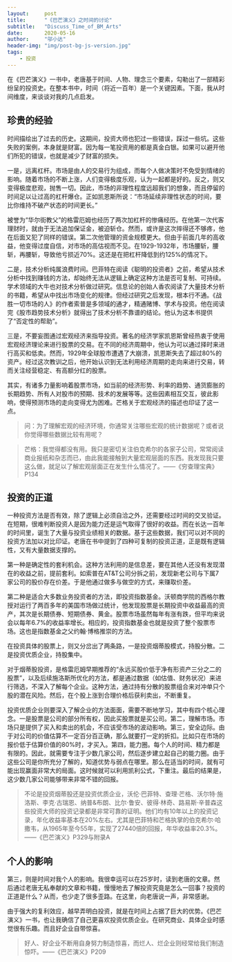 ```yaml
---
layout:     post
title:      "《巴芒演义》之时间的讨论"
subtitle:   "Discuss_Time_of_BM_Arts"
date:       2020-05-16
author:     "邬小达"
header-img: "img/post-bg-js-version.jpg"
tags:
    - 投资
---
```


在《巴芒演义》一书中，老唐基于时间、人物、理念三个要素，勾勒出了一部精彩纷呈的投资史。在整本书中，时间（将近一百年）是一个关键因素。下面，我从时间维度，来谈谈对我的几点启发。

## 珍贵的经验

时间描绘出了过去的历史。这期间，投资大师也犯过一些错误，踩过一些坑。这些失败的案例，本身就是财富。因为每一笔投资用的都是真金白银。如果可以避开他们所犯的错误，也就是减少了财富的损失。

一是，远离杠杆。市场是由人的交易行为组成，而每个人做决策时不免受到情绪的影响。随着市场的不断上涨，人们变得极度乐观，认为一起都是好的。反之，则又变得极度悲观，抛售一切。因此，市场的非理性程度远超我们的想象，而且停留的时间足以让过高的杠杆爆仓。正如凯恩斯所说：“市场延续非理性状态的时间，要比你维持不破产状态的时间更长。”

被誉为“华尔街教父”的格雷厄姆也经历了两次加杠杆的惨痛经历。在他第一次代客理财时，就由于无法追加保证金，被迫斩仓。然而，或许是这次摔得还不够疼，他在后面又犯了同样的错误。第二次他管理的资金规模更大。但由于前面几年的高收益，他变得过度自信，对市场的高估视而不见。在1929-1932年，市场腰斩，腰斩，再腰斩，导致他亏损近70%。这还是在把杠杆降低到约125%的情况下。

二是，技术分析纯属浪费时间。巴菲特在阅读《聪明的投资者》之前，希望从技术分析中找到赚钱的方法，却始终无法从逻辑上确定这种方法是否可复制、可持续。学术领域的大牛也对技术分析做过研究。信息论的创始人香农阅读了大量技术分析的书籍，希望从中找出市场变化的规律。但经过研究之后发现，根本行不通。《战胜一切市场的人》的作者索普是多领域的通才，精通赌博、学术与投资。他在阅读完《股市趋势技术分析》就得出了技术分析不靠谱的结论。他认为这本书提供了“否定性的帮助”。

三是，不要妄图通过宏观经济来指导投资。著名的经济学家凯恩斯曾经热衷于使用宏观经济理论来进行股票的交易。在不同的经济周期中，他认为可以通过择时来进行高买和低卖。然而，1929年全球股市遭遇了大崩溃，凯恩斯失去了超过80%的资产。经过这次教训之后，他开始认识到无法利用经济周期的走向来进行交易，转而关注经营稳定、有高额分红的股票。

其实，有诸多力量影响着股票市场，如当前的经济形势、利率的趋势、通货膨胀的长期趋势、所有人对股市的预期、技术的发展等等。这些因素相互交互，彼此影响，使得预测市场的走向变得尤为困难。芒格关于宏观经济的描述也印证了这一点。

>问：为了理解宏观的经济环境，你通常关注哪些宏观的统计数据呢？或者说你觉得哪些数据比较有用呢？

>芒格：我觉得都没有用。我只是密切关注伯克希尔的各家子公司，常常阅读商业报纸和杂志而已，由此我能接触到大量宏观层面的东西。我发现我只要这么做，就足以了解宏观层面正在发生什么情况了。——《穷查理宝典》P134

## 投资的正道

一种投资方法是否有效，除了逻辑上必须自洽之外，还需要经过时间的交叉验证。在短期，很难判断投资人是因为能力还是运气取得了很好的收益。而在长达一百年的时间里，诞生了大量与投资业绩相关的数据。基于这些数据，我们可以对不同的投资方法加以对比印证。老唐在书中提到了四种可复制的投资正道，正是既有逻辑性，又有大量数据支撑的。

第一种是确定性的套利机会。这种方法利用的是信息差，要在其他人还没有发现潜在的收益之前，提前套利。如索普在AT&T公司分拆之前，发现新老公司与下属7家公司的股价存在价差。于是他通过做多与做空的方式，来赚取价差。

第二种是适合大多数业务投资者的方法，即投资指数基金。沃顿商学院的西格尔教授对运行了两百多年的美国市场做过统计，他发现股票是长期投资中收益最高的资产，其次是长期债券、短期债券、黄金。股票市场虽然每年有涨有跌，但平均来说会以每年6.7%的收益率增长。相应的，投资指数基金也就是投资了整个股票市场。这也是指数基金之父约翰·博格推崇的方法。

在投资具体的股票上，则又分岔出了两条路，一是投资烟蒂股模式，持股分散。二是投资优质企业，持股集中。

对于烟蒂股投资，是格雷厄姆早期推荐的“永远买股价低于净有形资产三分之二的股票”，以及后续施洛斯所优化的方法，都是通过数据（如估值、财务状况）来进行筛选，不深入了解每个企业。这种方法，通过持有分散的股票组合来对冲单只个股的潜在风险。然后，在个股上涨到合理价格后获利卖出，不断重复。

投资优质企业则要深入了解企业的方法面面，需要不断地学习，其中有四个核心理念。一是股票是公司的部分所有权，因此买股票就是买公司。第二，理解市场。市场只是提供了买入和卖出的机会，不应该受市场的波动影响。第三，安全边际。由于对公司的价值估算不一定百分百正确，那么就要打一定的折扣。比如只在市场的报价低于估算价值的80%时，才买入。第四，能力圈。每个人的时间、精力都是有限的。因此，就需要专注于少数几家公司，然后逐步建立起自己的能力圈。由于这些公司是你所充分了解的，知道优势与弱点在哪里。那么在适当的时间，就有可能出现赢面非常大的局面。这时候就可以利用凯利公式，下重注。最后的结果是，这少数几家公司能够带来非常不错的回报。

>不论是投资烟蒂股还是投资优质企业，沃伦·巴菲特、查理·芒格、沃尔特·施洛斯、李克·古瑞恩、纳普&布朗、比尔·鲁安、彼得·林奇、路易斯·辛普森这些投资大师的投资记录都是非常可靠的证明。他们均有10年以上的投资记录，年化收益率基本在20%左右。尤其是巴菲特和芒格执掌的伯克希尔·哈撒韦，从1965年至今55年，实现了27440倍的回报，年华收益率20.3%。——《巴芒演义》P329与附录A

## 个人的影响

第三，则是时间对我个人的影响。我很幸运可以在25岁时，读到老唐的文章。然后通过老唐无私奉献的文章和书籍，慢慢地去了解投资究竟是怎么一回事？投资的正道是什么？从而，也少走了很多歪路。在这里，向老唐说一声，非常感谢。

由于强大的复利效应，越早弄明白投资，就是在时间上占据了巨大的优势。《巴芒演义》一书，也让我确信了自己更喜欢投资优质企业。在研究商业、具体企业时感觉很有乐趣。而且好企业自带惊喜。

>好人、好企业不断用自身努力制造惊喜，而烂人、烂企业则经常给我们制造惊吓。——《巴芒演义》P209
